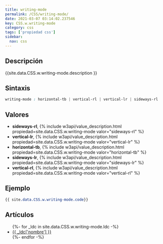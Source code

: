```yaml
---
title: writing-mode
permalink: /CSS/writing-mode/
date: 2021-03-07 03:14:02.237546
key: CSS.w.writing-mode
category: css
tags: ['propiedad css']
sidebar: 
  nav: css
---
```


## Descripción
{{site.data.CSS.w.writing-mode.description }}

## Sintaxis
~~~css
writing-mode : horizontal-tb | vertical-rl | vertical-lr | sideways-rl | sideways-lr
~~~

## Valores
* **sideways-rl**,  {% include w3api/value_description.html propiedad=site.data.CSS.w.writing-mode valor="sideways-rl" %}
* **vertical-lr**,  {% include w3api/value_description.html propiedad=site.data.CSS.w.writing-mode valor="vertical-lr" %}
* **horizontal-tb**,  {% include w3api/value_description.html propiedad=site.data.CSS.w.writing-mode valor="horizontal-tb" %}
* **sideways-lr**,  {% include w3api/value_description.html propiedad=site.data.CSS.w.writing-mode valor="sideways-lr" %}
* **vertical-rl**,  {% include w3api/value_description.html propiedad=site.data.CSS.w.writing-mode valor="vertical-rl" %}

## Ejemplo
~~~css
{{ site.data.CSS.w.writing-mode.code}}
~~~

## Artículos
<ul>
{%- for _ldc in site.data.CSS.w.writing-mode.ldc -%}
   <li>
       <a href="{{_ldc['url'] }}">{{ _ldc['nombre'] }}</a>
   </li>
{%- endfor -%}
</ul>
